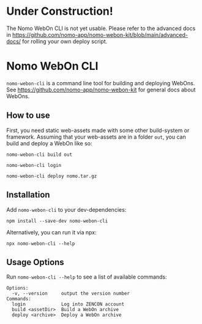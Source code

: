 # Under Construction!

The Nomo WebOn CLI is not yet usable.
Please refer to the advanced docs in https://github.com/nomo-app/nomo-webon-kit/blob/main/advanced-docs/ for rolling your own deploy script.


# Nomo WebOn CLI

`nomo-webon-cli` is a command line tool for building and deploying WebOns.
See https://github.com/nomo-app/nomo-webon-kit for general docs about WebOns.

## How to use

First, you need static web-assets made with some other build-system or framework.
Assuming that your web-assets are in a folder `out`, you can build and deploy a WebOn like so:

``
nomo-webon-cli build out
``

``
nomo-webon-cli login
``

``
nomo-webon-cli deploy nomo.tar.gz
``

## Installation

Add `nomo-webon-cli` to your dev-dependencies:

``
npm install --save-dev nomo-webon-cli
``

Alternatively, you can run it via npx:

``
npx nomo-webon-cli --help
``

## Usage Options

Run `nomo-webon-cli --help` to see a list of available commands:

```
Options:
  -v, --version     output the version number
Commands:
  login             Log into ZENCON account
  build <assetDir>  Build a WebOn archive
  deploy <archive>  Deploy a WebOn archive
```
